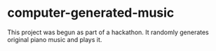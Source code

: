 # computer-generated-music

This project was begun as part of a hackathon. It randomly generates original piano music and plays it.
